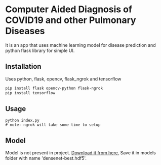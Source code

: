 # Computer Aided Diagnosis of COVID19 and other Pulmonary Diseases

It is an app that uses machine learning model for disease prediction and python flask library for simple UI.

## Installation

Uses python, flask, opencv, flask_ngrok and tensorflow 

```bash
pip install flask opencv-python flask-ngrok 
pip install tensorflow
```

## Usage

```
python index.py
# note: ngrok will take some time to setup
```

## Model
Model is not present in project. [Download it from here.](https://jmp.sh/de5XOVz) Save it in models folder with name 'densenet-best.hdf5'.